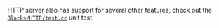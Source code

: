 HTTP server also has support for several other features, check out the [`Blocks/HTTP/test.cc`](https://github.com/C5T/Current/blob/master/blocks/HTTP/test.cc) unit test.
